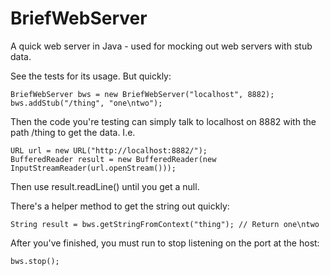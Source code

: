 BriefWebServer
==============

A quick web server in Java - used for mocking out web servers with stub data.

See the tests for its usage. But quickly:

	BriefWebServer bws = new BriefWebServer("localhost", 8882);
	bws.addStub("/thing", "one\ntwo");
	
Then the code you're testing can simply talk to localhost on 8882 with the path /thing to get the data. I.e.

	URL url = new URL("http://localhost:8882/");
	BufferedReader result = new BufferedReader(new InputStreamReader(url.openStream()));

Then use result.readLine() until you get a null.

There's a helper method to get the string out quickly: 

	String result = bws.getStringFromContext("thing"); // Return one\ntwo

After you've finished, you must run to stop listening on the port at the host:

	bws.stop();

